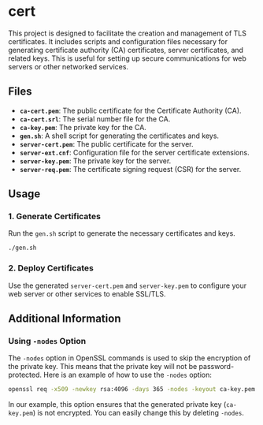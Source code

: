# cert

This project is designed to facilitate the creation and management of TLS certificates. It includes scripts and configuration files necessary for generating certificate authority (CA) certificates, server certificates, and related keys. This is useful for setting up secure communications for web servers or other networked services.

## Files

- **`ca-cert.pem`**: The public certificate for the Certificate Authority (CA).
- **`ca-cert.srl`**: The serial number file for the CA.
- **`ca-key.pem`**: The private key for the CA.
- **`gen.sh`**: A shell script for generating the certificates and keys.
- **`server-cert.pem`**: The public certificate for the server.
- **`server-ext.cnf`**: Configuration file for the server certificate extensions.
- **`server-key.pem`**: The private key for the server.
- **`server-req.pem`**: The certificate signing request (CSR) for the server.

## Usage

### 1. Generate Certificates

Run the `gen.sh` script to generate the necessary certificates and keys.

```markdown
./gen.sh
```

### 2. Deploy Certificates

Use the generated `server-cert.pem` and `server-key.pem` to configure your web server or other services to enable SSL/TLS.

## Additional Information

### Using `-nodes` Option

The `-nodes` option in OpenSSL commands is used to skip the encryption of the private key. This means that the private key will not be password-protected. Here is an example of how to use the `-nodes` option:

```bash
openssl req -x509 -newkey rsa:4096 -days 365 -nodes -keyout ca-key.pem -out ca-cert.pem -subj "/C=MN/ST=Moon/L=Solar System/O=moon.africa/OU=Stellar Transportation/CN=*.moon.africa/emailAddress=hello@moon.africa"
```

In our example, this option ensures that the generated private key (`ca-key.pem`) is not encrypted. You can easily change this by deleting `-nodes`.
